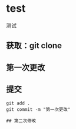 # test
测试
## 获取：git clone

## 第一次更改
## 提交
```
git add .
git commit -m "第一次更改"
```

```
## 第二次修改
```

